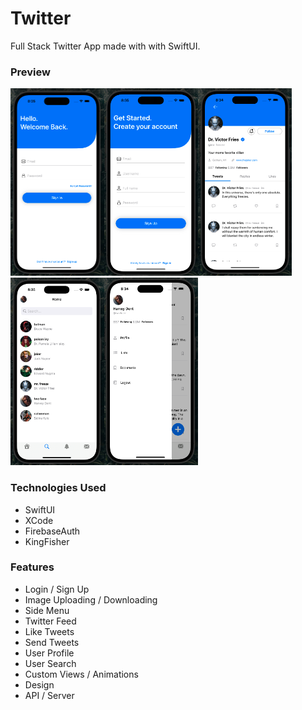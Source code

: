 # Twitter
Full Stack Twitter App made with with SwiftUI.

### Preview

<img src="./Images/SignInView.png" alt="signin" width="150" height="300"/><img src="./Images/SignUpView.png" alt="singup" width="150" height="300"/><img src="./Images/ProfileView.png" alt="profile" width="150" height=300/><img src="./Images/ExploreView.png" alt="Explore" width="150" height=300/><img src="./Images/SideMenuView.png" alt="sidemenu" width="150" height=300/>


### Technologies Used 
* SwiftUI
* XCode
* FirebaseAuth
* KingFisher


### Features
* Login / Sign Up 
* Image Uploading / Downloading
* Side Menu 
* Twitter Feed 
* Like Tweets
* Send Tweets
* User Profile 
* User Search 
* Custom Views / Animations 
* Design 
* API / Server 